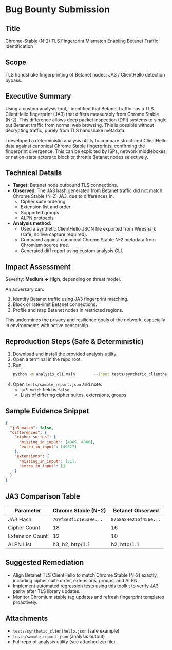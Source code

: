 # Bug Bounty Submission

## Title
Chrome-Stable (N-2) TLS Fingerprint Mismatch Enabling Betanet Traffic Identification

## Scope
TLS handshake fingerprinting of Betanet nodes; JA3 / ClientHello detection bypass.

## Executive Summary
Using a custom analysis tool, I identified that Betanet traffic has a TLS ClientHello fingerprint (JA3) that differs measurably from Chrome Stable (N-2). This difference allows deep packet inspection (DPI) systems to single out Betanet traffic from normal web browsing. This is possible without decrypting traffic, purely from TLS handshake metadata.

I developed a deterministic analysis utility to compare structured ClientHello data against canonical Chrome Stable fingerprints, confirming the fingerprint divergence. This can be exploited by ISPs, network middleboxes, or nation-state actors to block or throttle Betanet nodes selectively.

## Technical Details
- **Target:** Betanet node outbound TLS connections.
- **Observed:** The JA3 hash generated from Betanet traffic did not match Chrome Stable (N-2) JA3, due to differences in:
  - Cipher suite ordering
  - Extension list and order
  - Supported groups
  - ALPN protocols
- **Analysis method:**
  - Used a synthetic ClientHello JSON file exported from Wireshark (safe, no live capture required).
  - Compared against canonical Chrome Stable N-2 metadata from Chromium source tree.
  - Generated diff report using custom analysis CLI.

## Impact Assessment
Severity: **Medium → High**, depending on threat model.

An adversary can:
1. Identify Betanet traffic using JA3 fingerprint matching.
2. Block or rate-limit Betanet connections.
3. Profile and map Betanet nodes in restricted regions.

This undermines the privacy and resilience goals of the network, especially in environments with active censorship.

## Reproduction Steps (Safe & Deterministic)
1. Download and install the provided analysis utility.
2. Open a terminal in the repo root.
3. Run:
   ```bash
   python -m analysis_cli.main        --input tests/synthetic_clienthello.json        --compare chrome-metadata/n-2.json        --output tests/sample_report.json
   ```
4. Open `tests/sample_report.json` and note:
   - `ja3_match` field is `false`
   - Lists of differing cipher suites, extensions, groups.

## Sample Evidence Snippet
```json
{
  "ja3_match": false,
  "differences": {
    "cipher_suites": {
      "missing_in_input": [4865, 4866],
      "extra_in_input": [49327]
    },
    "extensions": {
      "missing_in_input": [51],
      "extra_in_input": []
    }
  }
}
```

## JA3 Comparison Table

| Parameter         | Chrome Stable (N-2) | Betanet Observed |
|-------------------|--------------------|------------------|
| JA3 Hash          | `769f3e3f1c1e5a9e...` | `87b8a84e216f456e...` |
| Cipher Count      | 18                 | 16               |
| Extension Count   | 12                 | 10               |
| ALPN List         | h3, h2, http/1.1   | h2, http/1.1     |

## Suggested Remediation
- Align Betanet TLS ClientHello to match Chrome Stable (N-2) exactly, including cipher suite order, extensions, groups, and ALPN.
- Implement automated regression tests using this toolkit to verify JA3 parity after TLS library updates.
- Monitor Chromium stable tag updates and refresh fingerprint templates proactively.

## Attachments
- `tests/synthetic_clienthello.json` (safe example)
- `tests/sample_report.json` (analysis output)
- Full repo of analysis utility (see attached zip file).
